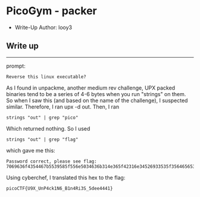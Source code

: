 # PicoGym - packer

- Write-Up Author: looy3 


## Write up  

---
prompt:

```
Reverse this linux executable?

```
As I found in unpackme, another medium rev challenge, UPX packed binaries tend to be a series of 4-6 bytes when you run "strings" on them. So when I saw this (and based on the name of the challenge), I suspected similar. Therefore, I ran upx -d out. Then, I ran
```
strings "out" | grep "pico"
```
Which returned nothing. So I used
```
strings "out" | grep "flag"
```
which gave me this:
```
Password correct, please see flag: 7069636f4354467b5539585f556e5034636b314e365f42316e34526933535f35646565343434317d
```
Using cyberchef, I translated this hex to the flag:
```
picoCTF{U9X_UnP4ck1N6_B1n4Ri3S_5dee4441}
```
